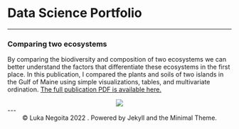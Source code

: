 # Data Science Portfolio
---

### Comparing two ecosystems
By comparing the biodiversity and composition of two ecosystems we can better understand the factors that differentiate these ecosystems in the first place. In this publication, I compared the plants and soils of two islands in the Gulf of Maine using simple visualizations, tables, and multivariate ordination.  <a href="https://www.lukanegoita.com/uploads/1/3/5/3/13537361/negoita_et_al_2016b.pdf">The full publication PDF is available here.</a>


<center><img src="/imagers/duck islands thumb.png"></center>
---
<center>© Luka Negoita 2022 . Powered by Jekyll and the Minimal Theme.</center>
